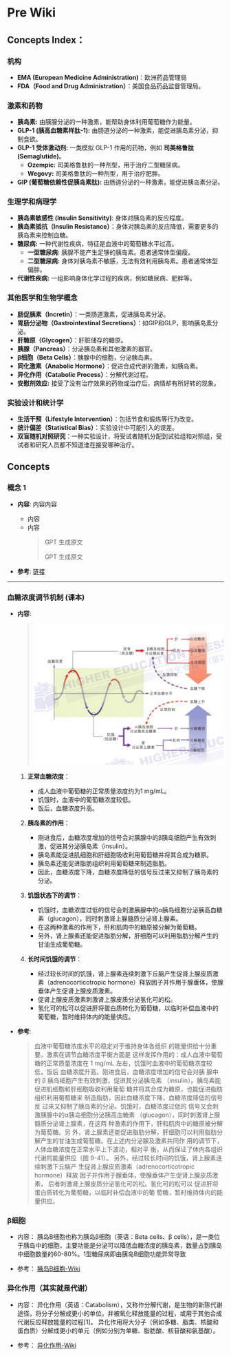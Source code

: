 # Pre Wiki

## Concepts Index：

### 机构
- **EMA (European Medicine Administration)**：欧洲药品管理局
- **FDA（Food and Drug Administration）**：美国食品药品监督管理局。

### 激素和药物
* **胰岛素:**  由胰腺分泌的一种激素，能帮助身体利用葡萄糖作为能量。
* **GLP-1 (胰高血糖素样肽-1):**  由肠道分泌的一种激素，能促进胰岛素分泌，抑制食欲。
* **GLP-1 受体激动剂:**  一类模拟 GLP-1 作用的药物，例如 **司美格鲁肽 (Semaglutide)**。
    * **Ozempic:**  司美格鲁肽的一种剂型，用于治疗二型糖尿病。
    * **Wegovy:**  司美格鲁肽的一种剂型，用于治疗肥胖。
* **GIP (葡萄糖依赖性促胰岛素肽):**  由肠道分泌的一种激素，能促进胰岛素分泌。

### 生理学和病理学
- **胰岛素敏感性 (Insulin Sensitivity)**: 身体对胰岛素的反应程度。
- **胰岛素抵抗（Insulin Resistance）**：身体对胰岛素的反应降低，需要更多的胰岛素来控制血糖。
- **糖尿病:** 一种代谢性疾病，特征是血液中的葡萄糖水平过高。
    - **一型糖尿病:**  胰腺不能产生足够的胰岛素。患者通常体型偏瘦。
    - **二型糖尿病:** 身体对胰岛素不敏感，无法有效利用胰岛素。患者通常体型偏胖。
- **代谢性疾病:**  一组影响身体化学过程的疾病，例如糖尿病、肥胖等。

### 其他医学和生物学概念
- **肠促胰素（Incretin）**：一类肠道激素，促进胰岛素分泌。
- **胃肠分泌物（Gastrointestinal Secretions）**：如GIP和GLP，影响胰岛素分泌。
- **肝糖原（Glycogen）**：肝脏储存的糖原。
- **胰腺（Pancreas）**：分泌胰岛素和其他激素的器官。
- **β细胞（Beta Cells）**：胰腺中的细胞，分泌胰岛素。
- **同化激素（Anabolic Hormone）**：促进合成代谢的激素，如胰岛素。
- **异化作用（Catabolic Process）**：分解代谢过程。
- **安慰剂效应:**  接受了没有治疗效果的药物或治疗后，病情却有所好转的现象。

### 实验设计和统计学
- **生活干预（Lifestyle Intervention）**：包括节食和锻炼等行为改变。
- **统计偏差（Statistical Bias）**：实验设计中可能引入的误差。
- **双盲随机对照研究**：一种实验设计，将受试者随机分配到试验组和对照组，受试者和研究人员都不知道谁在接受哪种治疗。

## Concepts


### 概念 1

- **内容**: 内容内容
  - 内容
  - 内容
    > GPT 生成原文
    > 
    > GPT 生成原文

- **参考**: [链接](https://www.example.com)

---

### 血糖浓度调节机制 (课本)

- **内容**: 
  > ![](image/wiki/血糖调节.png)
  1. **正常血糖浓度**：
     - 成人血液中葡萄糖的正常质量浓度约为1 mg/mL。
     - 饥饿时，血液中的葡萄糖浓度较低。
     - 饭后，血糖浓度升高。

  2. **胰岛素的作用**：
     - 刚进食后，血糖浓度增加的信号会对胰腺中的β胰岛细胞产生有效刺激，促进其分泌胰岛素（insulin）。
     - 胰岛素能促进肌细胞和肝细胞吸收利用葡萄糖并将其合成为糖原。
     - 胰岛素还能促进脂肪组织利用葡萄糖来制造脂肪。
     - 因此，血糖浓度下降，血糖浓度降低的信号反过来又抑制了胰岛素的分泌。

  3. **饥饿状态下的调节**：
     - 饥饿时，血糖浓度过低的信号会刺激胰腺中的α胰岛细胞分泌胰高血糖素（glucagon），同时刺激肾上腺髓质分泌肾上腺素。
     - 在这两种激素的作用下，肝和肌肉中的糖原被分解为葡萄糖。
     - 另外，肾上腺素还能促进脂肪分解，肝细胞可以利用脂肪分解产生的甘油生成葡萄糖。

  4. **长时间饥饿的调节**：
     - 经过较长时间的饥饿，肾上腺素连续刺激下丘脑产生促肾上腺皮质激素（adrenocorticotropic hormone）释放因子并作用于腺垂体，使腺垂体产生促肾上腺皮质激素。
     - 促肾上腺皮质激素刺激肾上腺皮质分泌氢化可的松。
     - 氢化可的松可以促进肝将蛋白质转化为葡萄糖，以临时补偿血液中的葡萄糖，暂时维持体内的能量供应。






- **参考**: 
    > 血液中葡萄糖浓度水平的稳定对于维持身体各组织
    > 的能量供给十分重要。激素在调节血糖浓度平衡方面是
    > 这样发挥作用的：成人血液中葡萄糖的正常质量浓度在
    > 1 mg/mL 左右，饥饿时血液中的葡萄糖浓度较低，饭后
    > 血糖浓度升高。刚进食后，血糖浓度增加的信号会对胰
    > 腺中的 β 胰岛细胞产生有效刺激，促进其分泌胰岛素
    > （insulin）。胰岛素能促进肌细胞和肝细胞吸收利用葡萄
    > 糖并将其合成为糖原，也能促进脂肪组织利用葡萄糖来
    > 制造脂肪，因此血糖浓度下降，血糖浓度降低的信号反
    > 过来又抑制了胰岛素的分泌。饥饿时，血糖浓度过低的
    > 信号又会刺激胰腺中的α胰岛细胞分泌胰高血糖素
    > （glucagon），同时刺激肾上腺髓质分泌肾上腺素，在这两
    > 种激素的作用下，肝和肌肉中的糖原被分解为葡萄糖。另
    > 外，肾上腺素还能促进脂肪分解，肝细胞可以利用脂肪分
    > 解产生的甘油生成葡萄糖。在上述内分泌腺及激素共同作
    > 用的调节下，人体血糖浓度在正常水平上下波动，相对平
    > 衡，从而保证了体内各组织代谢的能量供应（图 9-41）。
    > 另外，经过较长时间的饥饿，肾上腺素连续刺激下丘脑产
    > 生促肾上腺皮质激素（adrenocorticotropic hormone）释放
    > 因子并作用于腺垂体，使腺垂体产生促肾上腺皮质激素，
    > 后者刺激肾上腺皮质分泌氢化可的松。氢化可的松可以
    > 促进肝将蛋白质转化为葡萄糖，以临时补偿血液中的葡
    > 萄糖，暂时维持体内的能量供应。

### β细胞

- 内容：
  胰岛B细胞也称为胰岛β细胞（英语：Beta cells、β cells），是一类位于胰岛中的细胞，主要功能是分泌可以降低血糖浓度的胰岛素，数量占到胰岛中细胞数量的60-80%。1型糖尿病即由胰岛B细胞功能异常导致

- 参考：
  [胰岛B细胞-Wiki](https://zh.wikipedia.org/zh-sg/%E8%83%B0%E5%B3%B6B%E7%B4%B0%E8%83%9E)

### 异化作用（其实就是代谢）
- 内容：
  异化作用（英语：Catabolism），又称作分解代谢，是生物的新陈代谢途径，将分子分解成更小的单位，并被氧化释放能量的过程，或用于其他合成代谢反应释放能量的过程[1]。 异化作用将大分子（例如多糖、脂类、核酸和蛋白质）分解成更小的单元（例如分别为单糖、脂肪酸、核苷酸和氨基酸）。 

- 参考：
  [异化作用-Wiki](https://zh.wikipedia.org/zh-sg/%E5%BC%82%E5%8C%96%E4%BD%9C%E7%94%A8)

